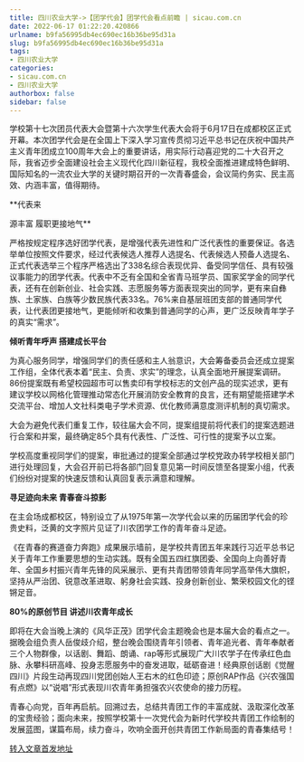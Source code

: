 ```yaml
---
title: 四川农业大学->【团学代会】团学代会看点前瞻 | sicau.com.cn
date: 2022-06-17 01:22:20.420866
urlname: b9fa56995db4ec690ec16b36be95d31a
slug: b9fa56995db4ec690ec16b36be95d31a
tags: 
- 四川农业大学
categories:
- sicau.com.cn
- 四川农业大学
authorbox: false
sidebar: false
---
```

学校第十七次团员代表大会暨第十六次学生代表大会将于6月17日在成都校区正式开幕。本次团学代会是在全国上下深入学习宣传贯彻习近平总书记在庆祝中国共产主义青年团成立100周年大会上的重要讲话，用实际行动喜迎党的二十大召开之际，我省迈步全面建设社会主义现代化四川新征程，我校全面推进建成特色鲜明、国际知名的一流农业大学的关键时期召开的一次青春盛会，会议简约务实、民主高效、内涵丰富，值得期待。

**代表来
<!--more-->
源丰富 履职更接地气**

严格按规定程序选好团学代表，是增强代表先进性和广泛代表性的重要保证。各选举单位按照文件要求，经过代表候选人推荐人选提名、代表候选人预备人选提名、正式代表选举三个程序严格选出了338名综合表现优异、备受同学信任、具有较强议事能力的团学代表。代表中不乏有全国和全省青马班学员、国家奖学金的同学代表，还有在创新创业、社会实践、志愿服务等方面表现突出的同学，更有来自彝族、土家族、白族等少数民族代表33名。76%来自基层班团支部的普通同学代表，让代表团更接地气，更能倾听和收集到普通同学的心声，更广泛反映青年学子的真实“需求”。

**倾听青年呼声 搭建成长平台**

为真心服务同学，增强同学们的责任感和主人翁意识，大会筹备委员会还成立提案工作组，全体代表本着“民主、负责、求实”的理念，认真全面地开展提案调研。86份提案既有希望校园超市可以售卖印有学校标志的文创产品的现实述求，更有建议学校以网格化管理推动常态化开展消防安全教育的良言，还有期望能搭建学术交流平台、增加人文社科类电子学术资源、优化教师满意度测评机制的真切需求。

大会为避免代表们重复工作，较往届大会不同，提案组提前将代表们的提案选题进行合案和并案，最终确定85个具有代表性、广泛性、可行性的提案予以立案。

学校高度重视同学们的提案，审批通过的提案全部通过学校党政办转学校相关部门进行处理回复，大会召开前已将各部门回复意见第一时间反馈至各提案小组，代表们纷纷对提案的快速反馈和认真回复表示满意和理解。

**寻足迹向未来 青春奋斗掠影**

在主会场成都校区，特别设立了从1975年第一次学代会以来的历届团学代会的珍贵史料，泛黄的文字照片见证了川农团学工作的青年奋斗足迹。

《在青春的赛道奋力奔跑》成果展示墙前，是学校共青团五年来践行习近平总书记关于青年工作重要思想的生动实践。既有全国五四红旗团委、全国向上向善好青年、全国乡村振兴青年先锋的风采展示、更有共青团带领青年同学高举伟大旗帜，坚持从严治团、锐意改革进取、躬身社会实践、投身创新创业、繁荣校园文化的铿锵足音。

**80%的原创节目 讲述川农青年成长**

即将在大会当晚上演的《风华正茂》团学代会主题晚会也是本届大会的看点之一。据晚会组负责人岳俊歧介绍，整台晚会围绕青年引领者、青年追光者、青年奉献者三个人物群像，以话剧、舞蹈、朗诵、rap等形式展现广大川农学子在传承红色血脉、永攀科研高峰、投身志愿服务中的奋发进取，砥砺奋进！经典原创话剧《觉醒四川》片段生动再现四川党团创始人王右木的红色印迹；原创RAP作品《兴农强国有点燃》以“说唱”形式表现川农青年勇担强农兴农使命的接力历程。

青春心向党，百年再启航。回溯过去，总结共青团工作的丰富成就、汲取深化改革的宝贵经验；面向未来，按照学校第十一次党代会为新时代学校共青团工作绘制的发展蓝图，谋篇布局，续力奋斗，吹响全面开创共青团工作新局面的青春集结号！



[转入文章首发地址](https://news.sicau.edu.cn/info/1078/68411.htm)